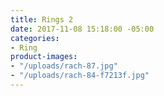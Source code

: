 ```yaml
---
title: Rings 2
date: 2017-11-08 15:18:00 -05:00
categories:
- Ring
product-images:
- "/uploads/rach-87.jpg"
- "/uploads/rach-84-f7213f.jpg"
---
```


